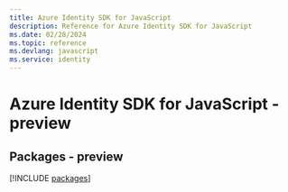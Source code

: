 ```yaml
---
title: Azure Identity SDK for JavaScript
description: Reference for Azure Identity SDK for JavaScript
ms.date: 02/28/2024
ms.topic: reference
ms.devlang: javascript
ms.service: identity
---
```

# Azure Identity SDK for JavaScript - preview
## Packages - preview
[!INCLUDE [packages](identity-index.md)]